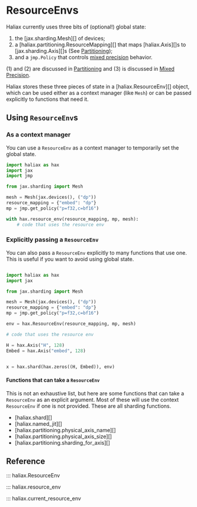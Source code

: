 # ResourceEnvs

Haliax currently uses three bits of (optional!) global state:

1. the [jax.sharding.Mesh][] of devices;
2. a [haliax.partitioning.ResourceMapping][] that maps [haliax.Axis][]s to [jax.sharding.Axis][]s (See [Partitioning](partitioning.md));
3. and a `jmp.Policy` that controls [mixed precision](mixed-precision.md) behavior.

(1) and (2) are discussed in [Partitioning](partitioning.md) and (3) is discussed in [Mixed Precision](mixed-precision.md).

Haliax stores these three pieces of state in a [haliax.ResourceEnv][] object, which can be used either as a context
manager (like `Mesh`) or can be passed explicitly to functions that need it.

## Using `ResourceEnv`s

### As a context manager

You can use a `ResourceEnv` as a context manager to temporarily set the global state.

```python
import haliax as hax
import jax
import jmp

from jax.sharding import Mesh

mesh = Mesh(jax.devices(), ("dp"))
resource_mapping = {"embed": "dp"}
mp = jmp.get_policy("p=f32,c=bf16")

with hax.resource_env(resource_mapping, mp, mesh):
    # code that uses the resource env
```

### Explicitly passing a `ResourceEnv`

You can also pass a `ResourceEnv` explicitly to many functions that use one.
This is useful if you want to avoid using global state.

```python

import haliax as hax
import jax

from jax.sharding import Mesh

mesh = Mesh(jax.devices(), ("dp"))
resource_mapping = {"embed": "dp"}
mp = jmp.get_policy("p=f32,c=bf16")

env = hax.ResourceEnv(resource_mapping, mp, mesh)

# code that uses the resource env

H = hax.Axis("H", 128)
Embed = hax.Axis("embed", 128)


x = hax.shard(hax.zeros((H, Embed)), env)
```

#### Functions that can take a `ResourceEnv`

This is not an exhaustive list, but here are some functions that can take a `ResourceEnv`
as an explicit argument. Most of these will use the context `ResourceEnv` if one is not provided.
These are all sharding functions.

- [haliax.shard][]
- [haliax.named_jit][]
- [haliax.partitioning.physical_axis_name][]
- [haliax.partitioning.physical_axis_size][]
- [haliax.partitioning.sharding_for_axis][]




## Reference

::: haliax.ResourceEnv

::: haliax.resource_env

::: haliax.current_resource_env

